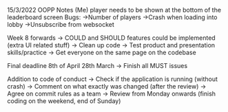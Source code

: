 15/3/2022 OOPP Notes
(Me) player needs to be shown at the bottom of the leaderboard screen
Bugs:
->Number of players
->Crash when loading into lobby
->Unsubscribe from websocket

Week 8 forwards 
-> COULD and SHOULD features could be implemented (extra UI related stuff)
-> Clean up code
-> Test product and presentation skills/practice
-> Get everyone on the same page on the codebase

Final deadline 8th of April
28th March -> Finish all MUST issues

Addition to code of conduct 
-> Check if the application is running (without crash)
-> Comment on what exactly was changed (after the review)
-> Agree on commit rules as a team
-> Review from Monday onwards (finish coding on the weekend, end of Sunday)



